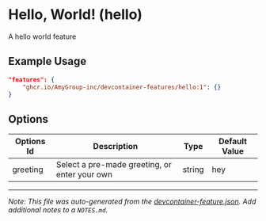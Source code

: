 
# Hello, World! (hello)

A hello world feature

## Example Usage

```json
"features": {
    "ghcr.io/AmyGroup-inc/devcontainer-features/hello:1": {}
}
```

## Options

| Options Id | Description | Type | Default Value |
|-----|-----|-----|-----|
| greeting | Select a pre-made greeting, or enter your own | string | hey |



---

_Note: This file was auto-generated from the [devcontainer-feature.json](https://github.com/AmyGroup-inc/devcontainer-features/blob/main/src/hello/devcontainer-feature.json).  Add additional notes to a `NOTES.md`._
